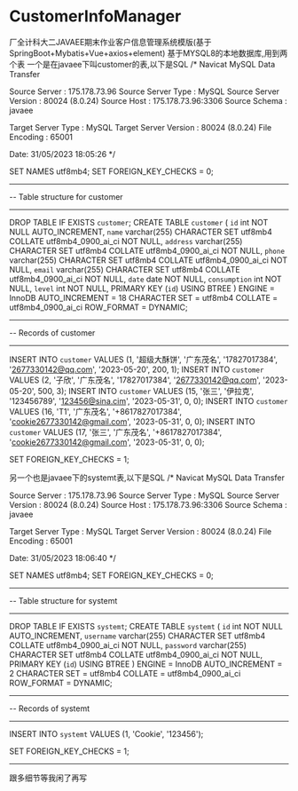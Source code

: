 # CustomerInfoManager
厂全计科大二JAVAEE期末作业客户信息管理系统模版(基于SpringBoot+Mybatis+Vue+axios+element)
基于MYSQL8的本地数据库,用到两个表
一个是在javaee下叫customer的表,以下是SQL
/*
 Navicat MySQL Data Transfer

 Source Server         : 175.178.73.96
 Source Server Type    : MySQL
 Source Server Version : 80024 (8.0.24)
 Source Host           : 175.178.73.96:3306
 Source Schema         : javaee

 Target Server Type    : MySQL
 Target Server Version : 80024 (8.0.24)
 File Encoding         : 65001

 Date: 31/05/2023 18:05:26
*/

SET NAMES utf8mb4;
SET FOREIGN_KEY_CHECKS = 0;

-- ----------------------------
-- Table structure for customer
-- ----------------------------
DROP TABLE IF EXISTS `customer`;
CREATE TABLE `customer`  (
  `id` int NOT NULL AUTO_INCREMENT,
  `name` varchar(255) CHARACTER SET utf8mb4 COLLATE utf8mb4_0900_ai_ci NOT NULL,
  `address` varchar(255) CHARACTER SET utf8mb4 COLLATE utf8mb4_0900_ai_ci NOT NULL,
  `phone` varchar(255) CHARACTER SET utf8mb4 COLLATE utf8mb4_0900_ai_ci NOT NULL,
  `email` varchar(255) CHARACTER SET utf8mb4 COLLATE utf8mb4_0900_ai_ci NOT NULL,
  `date` date NOT NULL,
  `consumption` int NOT NULL,
  `level` int NOT NULL,
  PRIMARY KEY (`id`) USING BTREE
) ENGINE = InnoDB AUTO_INCREMENT = 18 CHARACTER SET = utf8mb4 COLLATE = utf8mb4_0900_ai_ci ROW_FORMAT = DYNAMIC;

-- ----------------------------
-- Records of customer
-- ----------------------------
INSERT INTO `customer` VALUES (1, '超级大酥饼', '广东茂名', '17827017384', '2677330142@qq.com', '2023-05-20', 200, 1);
INSERT INTO `customer` VALUES (2, '子欣', '广东茂名', '17827017384', '2677330142@qq.com', '2023-05-20', 500, 3);
INSERT INTO `customer` VALUES (15, '张三', '伊拉克', '123456789', '123456@sina.cim', '2023-05-31', 0, 0);
INSERT INTO `customer` VALUES (16, 'T1', '广东茂名', '+8617827017384', 'cookie2677330142@gmail.com', '2023-05-31', 0, 0);
INSERT INTO `customer` VALUES (17, '张三', '广东茂名', '+8617827017384', 'cookie2677330142@gmail.com', '2023-05-31', 0, 0);

SET FOREIGN_KEY_CHECKS = 1;

另一个也是javaee下的systemt表,以下是SQL
/*
 Navicat MySQL Data Transfer

 Source Server         : 175.178.73.96
 Source Server Type    : MySQL
 Source Server Version : 80024 (8.0.24)
 Source Host           : 175.178.73.96:3306
 Source Schema         : javaee

 Target Server Type    : MySQL
 Target Server Version : 80024 (8.0.24)
 File Encoding         : 65001

 Date: 31/05/2023 18:06:40
*/

SET NAMES utf8mb4;
SET FOREIGN_KEY_CHECKS = 0;

-- ----------------------------
-- Table structure for systemt
-- ----------------------------
DROP TABLE IF EXISTS `systemt`;
CREATE TABLE `systemt`  (
  `id` int NOT NULL AUTO_INCREMENT,
  `username` varchar(255) CHARACTER SET utf8mb4 COLLATE utf8mb4_0900_ai_ci NOT NULL,
  `password` varchar(255) CHARACTER SET utf8mb4 COLLATE utf8mb4_0900_ai_ci NOT NULL,
  PRIMARY KEY (`id`) USING BTREE
) ENGINE = InnoDB AUTO_INCREMENT = 2 CHARACTER SET = utf8mb4 COLLATE = utf8mb4_0900_ai_ci ROW_FORMAT = DYNAMIC;

-- ----------------------------
-- Records of systemt
-- ----------------------------
INSERT INTO `systemt` VALUES (1, 'Cookie', '123456');

SET FOREIGN_KEY_CHECKS = 1;



-------------------------------------------------------
跟多细节等我闲了再写
